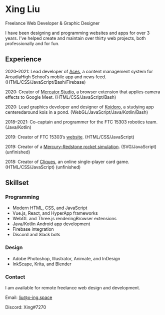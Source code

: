# Xing Liu

Freelance Web Developer & Graphic Designer

I have been designing and programming websites and apps for over 3 years. I’ve helped create and maintain over thirty web projects, both professionally and for fun.

## Experience

2020–2021: Lead developer of [Aces](https://internal.ahs.app/editor), a content management system for ArcadiaHigh School’s mobile app and news feed. (HTML/CSS/JavaScript/Bash/Firebase)

2020: Creator of [Mercator Studio](https://x-ing.space/mercator), a browser extension that applies camera effects to Google Meet. (HTML/CSS/JavaScript/Bash)

2020: Lead graphics developer and designer of [Koidoro](https://x-ing.space/koipond), a studying app centeredaround kois in a pond. (WebGL/JavaScript/Java/Kotlin/Bash)

2018–2021: Co-captain and programmer for the FTC 15303 robotics team. (Java/Kotlin)

2019: Creator of FTC 15303’s [website](https://robotics.majorstem.org). (HTML/CSS/JavaScript)

2019: Creator of a [Mercury-Redstone rocket simulation](x-ing.space/mercury-redstone). (SVG/JavaScript) (unfinished)

2018: Creator of [Cliques](x-ing.space/cliques), an online single-player card game. (HTML/CSS/JavaScript) (unfinished)

## Skillset

### Programming

- Modern HTML, CSS, and JavaScript
- Vue.js, React, and HyperApp frameworks
- WebGL and Three.js renderingBrowser extensions
- Java/Kotlin Android app development
- Firebase integration
- Discord and Slack bots

### Design

- Adobe Photoshop, Illustrator, Animate, and InDesign
- InkScape, Krita, and Blender

### Contact

I am available for remote freelance web design and development.

Email: liu@x-ing.space

Discord: Xing#7270
